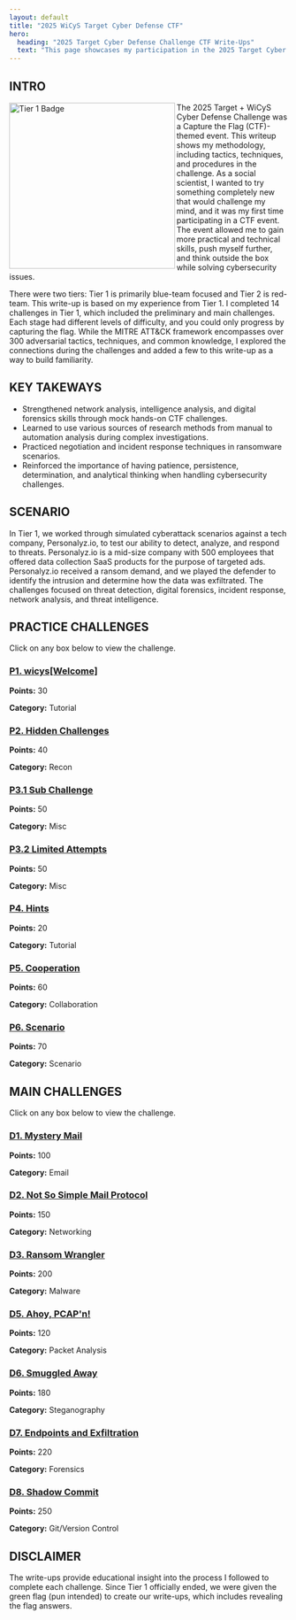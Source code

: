 ```yaml
---
layout: default
title: "2025 WiCyS Target Cyber Defense CTF"
hero:
  heading: "2025 Target Cyber Defense Challenge CTF Write-Ups"
  text: "This page showcases my participation in the 2025 Target Cyber Defense CTF Challenge hosted by WiCyS, which ran from July 1 through August 14, 2025."
---
```


## INTRO

<p>
  <img src="2025_wicys_target_ctf/assets/images/a1-target-tier 1-badge.png" 
       alt="Tier 1 Badge" 
       align="left" 
       width="300">
The 2025 Target + WiCyS Cyber Defense Challenge was a Capture the Flag (CTF)-themed event. This writeup shows my methodology, including tactics, techniques, and procedures in the challenge. As a social scientist, I wanted to try something completely new that would challenge my mind, and it was my first time participating in a CTF event. The event allowed me to gain more practical and technical skills, push myself further, and think outside the box while solving cybersecurity issues.

There were two tiers: Tier 1 is primarily blue-team focused and Tier 2 is red-team. This write-up is based on my experience from Tier 1. I completed 14 challenges in Tier 1, which included the preliminary and main challenges. Each stage had different levels of difficulty, and you could only progress by capturing the flag. While the MITRE ATT&CK framework encompasses over 300 adversarial tactics, techniques, and common knowledge, I explored the connections during the challenges and added a few to this write-up as a way to build familiarity.
</p>


## KEY TAKEWAYS

- Strengthened network analysis, intelligence analysis, and digital forensics skills through mock hands-on CTF challenges.
- Learned to use various sources of research methods from manual to automation analysis during complex investigations.
- Practiced negotiation and incident response techniques in ransomware scenarios.
- Reinforced the importance of having patience, persistence, determination, and analytical thinking when handling cybersecurity challenges.

## SCENARIO

In Tier 1, we worked through simulated cyberattack scenarios against a tech company, Personalyz.io, to test our ability to detect, analyze, and respond to threats. Personalyz.io is a mid-size company with 500 employees that offered data collection SaaS products for the purpose of targeted ads. Personalyz.io received a ransom demand, and we played the defender to identify the intrusion and determine how the data was exfiltrated. The challenges focused on threat detection, digital forensics, incident response, network analysis, and threat intelligence.

## PRACTICE CHALLENGES

Click on any box below to view the challenge.

<div class="challenge-grid">

  <div class="challenge-box">
    <h3><a href="practice_challenges/p1-wicys-welcome">P1. wicys[Welcome]</a></h3>
    <p><strong>Points:</strong> 30</p>
    <p><strong>Category:</strong> Tutorial</p>
  </div>

  <div class="challenge-box">
    <h3><a href="practice_challenges/p2-hidden-challenges">P2. Hidden Challenges</a></h3>
    <p><strong>Points:</strong> 40</p>
    <p><strong>Category:</strong> Recon</p>
  </div>

  <div class="challenge-box">
    <h3><a href="practice_challenges/p3-1-sub-challenge">P3.1 Sub Challenge</a></h3>
    <p><strong>Points:</strong> 50</p>
    <p><strong>Category:</strong> Misc</p>
  </div>

  <div class="challenge-box">
    <h3><a href="practice_challenges/p3-2-limited-attempts">P3.2 Limited Attempts</a></h3>
    <p><strong>Points:</strong> 50</p>
    <p><strong>Category:</strong> Misc</p>
  </div>

  <div class="challenge-box">
    <h3><a href="practice_challenges/p4-hints">P4. Hints</a></h3>
    <p><strong>Points:</strong> 20</p>
    <p><strong>Category:</strong> Tutorial</p>
  </div>

  <div class="challenge-box">
    <h3><a href="practice_challenges/p5-cooperation">P5. Cooperation</a></h3>
    <p><strong>Points:</strong> 60</p>
    <p><strong>Category:</strong> Collaboration</p>
  </div>

  <div class="challenge-box">
    <h3><a href="practice_challenges/p6-scenario">P6. Scenario</a></h3>
    <p><strong>Points:</strong> 70</p>
    <p><strong>Category:</strong> Scenario</p>
  </div>

</div>



## MAIN CHALLENGES

Click on any box below to view the challenge.

<div class="challenge-grid">

  <div class="challenge-box">
    <h3><a href="main_challenges/d1-mystery-mail">D1. Mystery Mail</a></h3>
    <p><strong>Points:</strong> 100</p>
    <p><strong>Category:</strong> Email</p>
  </div>

  <div class="challenge-box">
    <h3><a href="main_challenges/d2-not-so-simple-mail-protocol">D2. Not So Simple Mail Protocol</a></h3>
    <p><strong>Points:</strong> 150</p>
    <p><strong>Category:</strong> Networking</p>
  </div>

  <div class="challenge-box">
    <h3><a href="main_challenges/d3-ransom-wrangler">D3. Ransom Wrangler</a></h3>
    <p><strong>Points:</strong> 200</p>
    <p><strong>Category:</strong> Malware</p>
  </div>

  <div class="challenge-box">
    <h3><a href="main_challenges/d5-ahoy-pcapn">D5. Ahoy, PCAP'n!</a></h3>
    <p><strong>Points:</strong> 120</p>
    <p><strong>Category:</strong> Packet Analysis</p>
  </div>

  <div class="challenge-box">
    <h3><a href="main_challenges/d6-smuggled-away">D6. Smuggled Away</a></h3>
    <p><strong>Points:</strong> 180</p>
    <p><strong>Category:</strong> Steganography</p>
  </div>

  <div class="challenge-box">
    <h3><a href="main_challenges/d7-endpoints-exfiltration">D7. Endpoints and Exfiltration</a></h3>
    <p><strong>Points:</strong> 220</p>
    <p><strong>Category:</strong> Forensics</p>
  </div>

  <div class="challenge-box">
    <h3><a href="main_challenges/d8-shadow-commit">D8. Shadow Commit</a></h3>
    <p><strong>Points:</strong> 250</p>
    <p><strong>Category:</strong> Git/Version Control</p>
  </div>

</div>


## DISCLAIMER 

The write-ups provide educational insight into the process I followed to complete each challenge. Since Tier 1 officially ended, we were given the green flag (pun intended) to create our write-ups, which includes revealing the flag answers.
